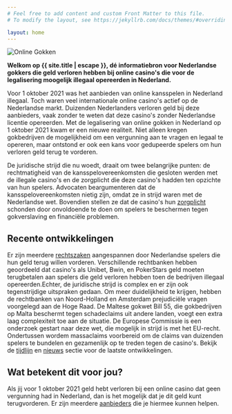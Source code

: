 ```yaml
---
# Feel free to add content and custom Front Matter to this file.
# To modify the layout, see https://jekyllrb.com/docs/themes/#overriding-theme-defaults

layout: home
---
```


<div class="crop-container">
        <img src="/assets/images/illustration.jpg" alt="Online Gokken">
</div>

**Welkom op {{ site.title | escape }}, dé informatiebron voor Nederlandse gokkers die geld verloren hebben bij online casino's die voor de legalisering moogelijk illegaal opereerden in Nederland.**

Voor 1 oktober 2021 was het aanbieden van online kansspelen in Nederland illegaal. Toch waren veel internationale online casino's actief op de Nederlandse markt. Duizenden Nederlanders verloren geld bij deze aanbieders, vaak zonder te weten dat deze casino's zonder Nederlandse licentie opereerden.  Met de legalisering van online gokken in Nederland op 1 oktober 2021 kwam er een nieuwe realiteit. Niet alleen kregen gokbedrijven de mogelijkheid om een vergunning aan te vragen en legaal te opereren, maar ontstond er ook een kans voor gedupeerde spelers om hun verloren geld terug te vorderen.

De juridische strijd die nu woedt, draait om twee belangrijke punten: de rechtmatigheid van de kansspelovereenkomsten die gesloten werden met de illegale casino's en de zorgplicht die deze casino's hadden ten opzichte van hun spelers. Advocaten beargumenteren dat de kansspelovereenkomsten nietig zijn, omdat ze in strijd waren met de Nederlandse wet. Bovendien stellen ze dat de casino's hun [zorgplicht](/uitleg/2024/07/11/Zorgplicht.html) schonden door onvoldoende te doen om spelers te beschermen tegen gokverslaving en financiële problemen.

## Recente ontwikkelingen
Er zijn meerdere [rechtszaken](/uitleg/2024/07/11/Rechtzaken.html) aangespannen door Nederlandse spelers die hun geld terug willen vorderen. Verschillende rechtbanken hebben geoordeeld dat casino's als Unibet, Bwin, en PokerStars geld moeten terugbetalen aan spelers die geld verloren hebben toen de bedrijven illegaal opereerden.Echter, de juridische strijd is complex en er zijn ook tegenstrijdige uitspraken gedaan. Om meer duidelijkheid te krijgen, hebben de rechtbanken van Noord-Holland en Amsterdam prejudiciële vragen voorgelegd aan de Hoge Raad. De Maltese gokwet Bill 55, die gokbedrijven op Malta beschermt tegen schadeclaims uit andere landen, voegt een extra laag complexiteit toe aan de situatie. De Europese Commissie is een onderzoek gestart naar deze wet, die mogelijk in strijd is met het EU-recht. Ondertussen wordem massaclaims voorbereid om de claims van duizenden spelers te bundelen en gezamenlijk op te treden tegen de casino's. Bekijk de [tijdlijn](/tijdlijn) en [nieuws](/nieuws) sectie voor de laatste ontwikkelingen.

## Wat betekent dit voor jou?

Als jij voor 1 oktober 2021 geld hebt verloren bij een online casino dat geen vergunning had in Nederland, dan is het mogelijk dat je dit geld kunt terugvorderen. Er zijn meerdere [aanbieders](/aanbieders) die je hiermee kunnen helpen.
